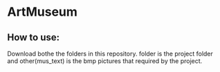 # ArtMuseum

## How to use:
Download bothe the folders in this repository.
 folder is the project folder and other(mus_text)  is the bmp pictures that required by the project.
